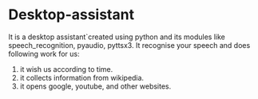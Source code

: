 # Desktop-assistant
It is a desktop assistant`created using python and its modules like speech_recognition, pyaudio, pyttsx3. It recognise your speech and does following work for us:
1. it wish us according to time.
2. it collects information from wikipedia.
3. it opens google, youtube, and other websites.

